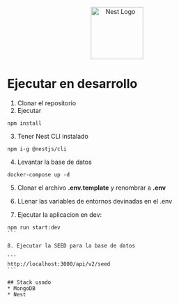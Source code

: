 <p align="center">
  <a href="http://nestjs.com/" target="blank"><img src="https://nestjs.com/img/logo-small.svg" width="120" alt="Nest Logo" /></a>
</p>

# Ejecutar en desarrollo

1. Clonar el repositorio
2. Ejecutar 

```
npm install
```
3. Tener Nest CLI instalado
```
npm i-g @nestjs/cli
```
4. Levantar la base de datos

```
docker-compose up -d
```
5. Clonar el archivo __.env.template__ y renombrar a __.env__

6. LLenar las variables de entornos devinadas en el .env
7. Ejecutar la aplicacion en dev: 

````
npm run start:dev
```

8. Ejecutar la SEED para la base de datos

```
http://localhost:3000/api/v2/seed
```

## Stack usado
* MongoDB
* Nest